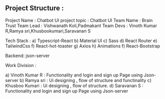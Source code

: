 Project Structure :
-------------------

Project Name : Chatbot UI
project topic : Chatbot UI
Team Name : Brain Trust
Team Lead : Vishwanath Koli,Padmakant
Team Devs : Vinoth Kumar R,Ramya sri,Khusbookumari,Saravanan S

Tech Stack : 
	a) Typescript-React
	b) Material UI
	c) Sass
	d) React Router
        e) TailwindCss
        f) React-hot-toaster
        g) Axios
        h) Animations
        f) React-Bootstrap

Backend: json-server

Work Division :

 
  a) Vinoth Kumar R : Functionality and login and sign up Page using Json-server
  b) Ramya sri      : Ui designing , flow of structure and functinality
  c) Khusboo Kumari : Ui designing , flow of structure.
  d) Saravanan S    : Functionality and login and sign up Page using Json-server

